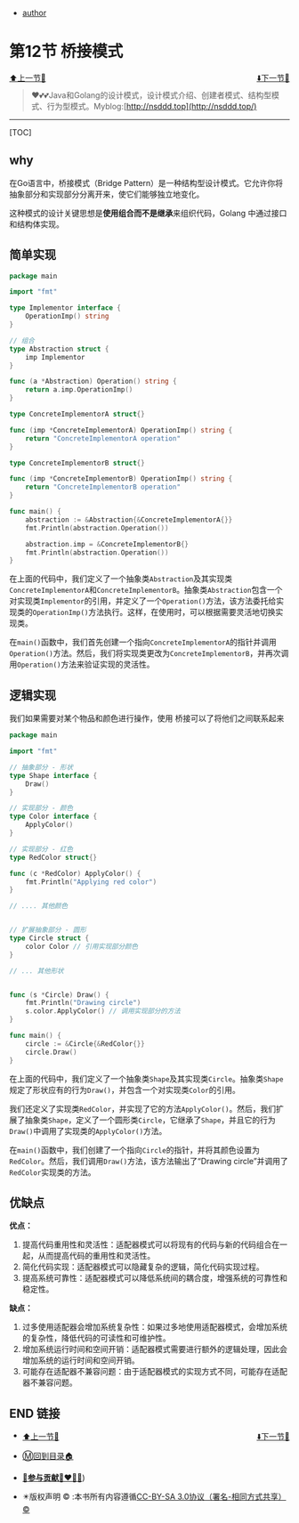 + [author](https://github.com/cubxxw/awesome-cs-cloudnative-blockchain)

# 第12节 桥接模式

<div><a href = '11.md' style='float:left'>⬆️上一节🔗</a><a href = '13.md' style='float: right'>⬇️下一节🔗</a></div>
<br>

> ❤️💕💕Java和Golang的设计模式，设计模式介绍、创建者模式、结构型模式、行为型模式。Myblog:[http://nsddd.top](http://nsddd.top/)

---
[TOC]

## why

在Go语言中，桥接模式（Bridge Pattern）是一种结构型设计模式。它允许你将抽象部分和实现部分分离开来，使它们能够独立地变化。

这种模式的设计关键思想是**使用组合而不是继承**来组织代码，Golang 中通过接口和结构体实现。



## 简单实现

```go
package main

import "fmt"

type Implementor interface {
    OperationImp() string
}

// 组合
type Abstraction struct {
    imp Implementor
}

func (a *Abstraction) Operation() string {
    return a.imp.OperationImp()
}

type ConcreteImplementorA struct{}

func (imp *ConcreteImplementorA) OperationImp() string {
    return "ConcreteImplementorA operation"
}

type ConcreteImplementorB struct{}

func (imp *ConcreteImplementorB) OperationImp() string {
    return "ConcreteImplementorB operation"
}

func main() {
    abstraction := &Abstraction{&ConcreteImplementorA{}}
    fmt.Println(abstraction.Operation())

    abstraction.imp = &ConcreteImplementorB{}
    fmt.Println(abstraction.Operation())
}
```

在上面的代码中，我们定义了一个抽象类`Abstraction`及其实现类`ConcreteImplementorA`和`ConcreteImplementorB`。抽象类`Abstraction`包含一个对实现类`Implementor`的引用，并定义了一个`Operation()`方法，该方法委托给实现类的`OperationImp()`方法执行。这样，在使用时，可以根据需要灵活地切换实现类。

在`main()`函数中，我们首先创建一个指向`ConcreteImplementorA`的指针并调用`Operation()`方法。然后，我们将实现类更改为`ConcreteImplementorB`，并再次调用`Operation()`方法来验证实现的灵活性。



## 逻辑实现

我们如果需要对某个物品和颜色进行操作，使用 桥接可以了将他们之间联系起来

```go
package main

import "fmt"

// 抽象部分 - 形状
type Shape interface {
    Draw()
}

// 实现部分 - 颜色 
type Color interface {
    ApplyColor()
}

// 实现部分 - 红色
type RedColor struct{}

func (c *RedColor) ApplyColor() {
    fmt.Println("Applying red color")
}

// .... 其他颜色


// 扩展抽象部分 - 圆形
type Circle struct {
    color Color // 引用实现部分颜色
}

// ... 其他形状


func (s *Circle) Draw() {
    fmt.Println("Drawing circle")
    s.color.ApplyColor() // 调用实现部分的方法
}

func main() {
    circle := &Circle{&RedColor{}}
    circle.Draw()
}
```

在上面的代码中，我们定义了一个抽象类`Shape`及其实现类`Circle`。抽象类`Shape`规定了形状应有的行为`Draw()`，并包含一个对实现类`Color`的引用。

我们还定义了实现类`RedColor`，并实现了它的方法`ApplyColor()`。然后，我们扩展了抽象类`Shape`，定义了一个圆形类`Circle`，它继承了`Shape`，并且它的行为`Draw()`中调用了实现类的`ApplyColor()`方法。

在`main()`函数中，我们创建了一个指向`Circle`的指针，并将其颜色设置为`RedColor`。然后，我们调用`Draw()`方法，该方法输出了“Drawing circle”并调用了`RedColor`实现类的方法。



## 优缺点

**优点：**

1. 提高代码重用性和灵活性：适配器模式可以将现有的代码与新的代码组合在一起，从而提高代码的重用性和灵活性。
2. 简化代码实现：适配器模式可以隐藏复杂的逻辑，简化代码实现过程。
3. 提高系统可靠性：适配器模式可以降低系统间的耦合度，增强系统的可靠性和稳定性。

**缺点：**

1. 过多使用适配器会增加系统复杂性：如果过多地使用适配器模式，会增加系统的复杂性，降低代码的可读性和可维护性。
2. 增加系统运行时间和空间开销：适配器模式需要进行额外的逻辑处理，因此会增加系统的运行时间和空间开销。
3. 可能存在适配器不兼容问题：由于适配器模式的实现方式不同，可能存在适配器不兼容问题。



## END 链接

<ul><li><div><a href = '11.md' style='float:left'>⬆️上一节🔗</a><a href = '13.md' style='float: right'>⬇️下一节🔗</a></div></li></ul>

+ [Ⓜ️回到目录🏠](../README.md)

+ [**🫵参与贡献💞❤️‍🔥💖**](https://nsddd.top/archives/contributors))

+ ✴️版权声明 &copy; :本书所有内容遵循[CC-BY-SA 3.0协议（署名-相同方式共享）&copy;](http://zh.wikipedia.org/wiki/Wikipedia:CC-by-sa-3.0协议文本) 
